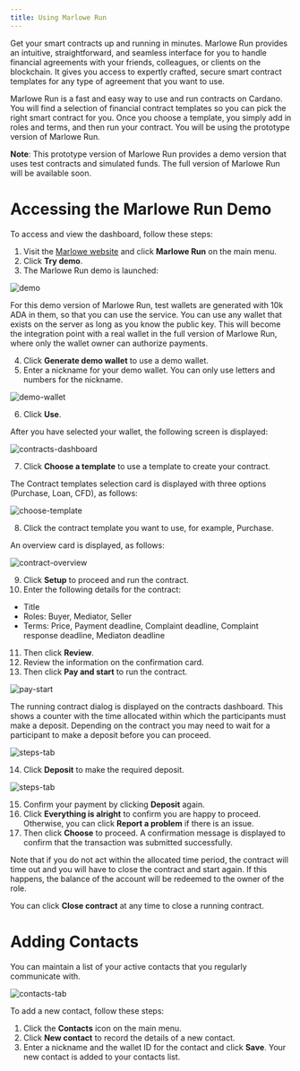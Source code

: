 ```yaml
---
title: Using Marlowe Run
---
```


Get your smart contracts up and running in minutes. Marlowe Run provides
an intuitive, straightforward, and seamless interface for you to handle
financial agreements with your friends, colleagues, or clients on the
blockchain. It gives you access to expertly crafted, secure smart
contract templates for any type of agreement that you want to use.

Marlowe Run is a fast and easy way to use and run contracts on Cardano.
You will find a selection of financial contract templates so you can
pick the right smart contract for you. Once you choose a template, you
simply add in roles and terms, and then run your contract. You will be
using the prototype version of Marlowe Run.

**Note**: This prototype version of Marlowe Run provides a demo version
that uses test contracts and simulated funds. The full version of
Marlowe Run will be available soon.

# Accessing the Marlowe Run Demo

To access and view the dashboard, follow these steps:

1.  Visit the [Marlowe website](https://marlowe-finance.io/) and click
    **Marlowe Run** on the main menu.
2.  Click **Try demo**.
3.  The Marlowe Run demo is launched:

![demo](images/demo-launch.png)

For this demo version of Marlowe Run, test wallets are generated with
10k ADA in them, so that you can use the service. You can use any wallet
that exists on the server as long as you know the public key. This will
become the integration point with a real wallet in the full version of
Marlowe Run, where only the wallet owner can authorize payments.

4.  Click **Generate demo wallet** to use a demo wallet.
5.  Enter a nickname for your demo wallet. You can only use letters and
    numbers for the nickname.

![demo-wallet](images/demo-wallet.png)

6.  Click **Use**.

After you have selected your wallet, the following screen is displayed:

![contracts-dashboard](images/contracts-dashboard.png)

7.  Click **Choose a template** to use a template to create your
    contract.

The Contract templates selection card is displayed with three options
(Purchase, Loan, CFD), as follows:

![choose-template](images/choose-template.png)

8.  Click the contract template you want to use, for example, Purchase.

An overview card is displayed, as follows:

![contract-overview](images/contract-overview.png)

9.  Click **Setup** to proceed and run the contract.
10. Enter the following details for the contract:

-   Title
-   Roles: Buyer, Mediator, Seller
-   Terms: Price, Payment deadline, Complaint deadline, Complaint
    response deadline, Mediaton deadline

11. Then click **Review**.
12. Review the information on the confirmation card.
13. Then click **Pay and start** to run the contract.

![pay-start](images/pay-start.png)

The running contract dialog is displayed on the contracts dashboard.
This shows a counter with the time allocated within which the
participants must make a deposit. Depending on the contract you may need
to wait for a participant to make a deposit before you can proceed.

![steps-tab](images/steps-tab.png)

14. Click **Deposit** to make the required deposit.

![steps-tab](images/steps-tab.png)

15. Confirm your payment by clicking **Deposit** again.
16. Click **Everything is alright** to confirm you are happy to proceed.
    Otherwise, you can click **Report a problem** if there is an issue.
17. Then click **Choose** to proceed. A confirmation message is
    displayed to confirm that the transaction was submitted
    successfully.

Note that if you do not act within the allocated time period, the
contract will time out and you will have to close the contract and start
again. If this happens, the balance of the account will be redeemed to
the owner of the role.

You can click **Close contract** at any time to close a running
contract.

# Adding Contacts

You can maintain a list of your active contacts that you regularly
communicate with.

![contacts-tab](images/contacts-tab.png)

To add a new contact, follow these steps:

1.  Click the **Contacts** icon on the main menu.
2.  Click **New contact** to record the details of a new contact.
3.  Enter a nickname and the wallet ID for the contact and click
    **Save**. Your new contact is added to your contacts list.
